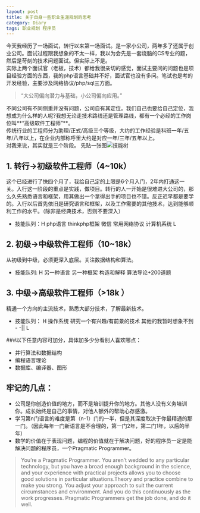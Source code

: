 ```yaml
--- 
layout: post 
title: 关于自身一些职业生涯规划的思考 
category: Diary 
tags: 职业规划 程序员  
---
```


今天我经历了一场面试，转行以来第一场面试。是一家小公司，两年多了还属于创业公司。面试过程跟我想象的不太一样，我以为会先是一套烧脑的CS专业的题，然后是苛刻的技术问题面试。但实际上不是。  
实际上两个面试官（老板，技术）都给我很亲切的感觉，面试主要问的问题也是项目经验方面的东西，我的php语言基础并不好，面试官也没有多问。笔试也是考的开发经验，主要涉及网络协议/php/sql三方面。

> “大公司偏向潜力与基础，小公司偏向应用。”

不同公司有不同侧重并没有问题，公司自有其定位。我们自己也要给自己定位，我想成为什么样的人呢?我想无论走技术路线还是管理路线，都有一个必经的工作岗位叫**“高级软件工程师”**。  
传统行业的工程师分为助理/正式/高级三个等级，大约的工作经验是科班一年/五年/八年以上，在企业内部称呼里大约是对应一年/三年/五年以上。  
对我来说，其实就是三个阶段。
先贴一张图![技能树](http://www.lupaworld.com/data/attachment/portal/201506/14/221433hd1iyt9ittiuyr23.jpg)

## 1. 转行->初级软件工程师（4~10k） 
这个已经进行了快四个月了，我给自己定的上限是6个月入门，2年内打通这一关。入行这一阶段的重点是实践，做项目。转行的人一开始是很难进大公司的，那么久先熟悉语言和框架，用其做出一个拿得出手的项目也不错。反正迟早都是要学的。入行以后首先依旧是研究语言和框架，以及工作需要的其他技术，达到能够顺利工作的水平。（除非是经典技术，否则不要深入）  

- 技能队列：H  php语言 thinkphp框架 微信 常用网络协议 计算机系统 L

## 2. 初级->中级软件工程师（10~18k） 
从初级到中级，必须更深入底层。关注数据结构和算法。

- 技能队列: H 另一种语言 另一种框架 构造和解释 算法导论+200道题

## 3. 中级->高级软件工程师（>18k ）
精通一个方向的主流技术，熟悉大部分技术，了解最新技术。

- 技能队列： H 操作系统 研究一个有兴趣/有前景的技术 其他的我暂时想象不到 - -|| L

###以下任意内容可加分，具体加多少分看别人喜欢哪点：
- 并行算法和数据结构
- 编程语言理论
- 数据库、编译器、图形


## 牢记的几点：
- 公司是你创造价值的地方，而不是培训提升你的地方。其他人没有义务培训你。成长始终是自己的事情，对他人额外的帮助心存感激。
- 学习第n门语言的难度是第（n-1）门的一半，但是其深度取决于你最精通的那一门。（因此每年一门新语言是不合理的，第一门2年，第二门1年，以后的半年）
- 数学的价值在于表现问题，编程的价值就在于解决问题，好的程序员一定是能解决问题的程序员，一个Pragmatic Programmer。


> You’re a Pragmatic Programmer. You aren’t wedded to any particular technology, but you have a broad enough background in the science, and your experience with practical projects allows you to choose good solutions in particular situations.Theory and practice combine to make you strong. You adjust your approach to suit the current circumstances and environment. And you do this continuously as the work progresses. Pragmatic Programmers get the job done, and do it well.
